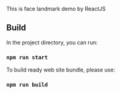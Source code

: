 This is face landmark demo by ReactJS

## Build

In the project directory, you can run:

### `npm run start`

To build ready web site bundle, please use:

### `npm run build`


